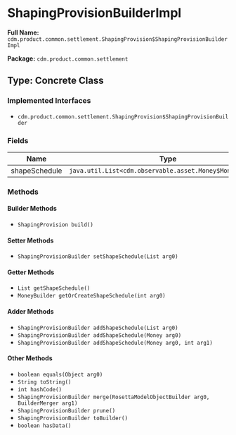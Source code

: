 # ShapingProvisionBuilderImpl

**Full Name:** `cdm.product.common.settlement.ShapingProvision$ShapingProvisionBuilderImpl`

**Package:** `cdm.product.common.settlement`

## Type: Concrete Class

### Implemented Interfaces

- `cdm.product.common.settlement.ShapingProvision$ShapingProvisionBuilder`

### Fields

| Name | Type | Description |
|------|------|-------------|
| shapeSchedule | `java.util.List<cdm.observable.asset.Money$MoneyBuilder>` |  |

### Methods

#### Builder Methods

- `ShapingProvision build()`

#### Setter Methods

- `ShapingProvisionBuilder setShapeSchedule(List arg0)`

#### Getter Methods

- `List getShapeSchedule()`
- `MoneyBuilder getOrCreateShapeSchedule(int arg0)`

#### Adder Methods

- `ShapingProvisionBuilder addShapeSchedule(List arg0)`
- `ShapingProvisionBuilder addShapeSchedule(Money arg0)`
- `ShapingProvisionBuilder addShapeSchedule(Money arg0, int arg1)`

#### Other Methods

- `boolean equals(Object arg0)`
- `String toString()`
- `int hashCode()`
- `ShapingProvisionBuilder merge(RosettaModelObjectBuilder arg0, BuilderMerger arg1)`
- `ShapingProvisionBuilder prune()`
- `ShapingProvisionBuilder toBuilder()`
- `boolean hasData()`


